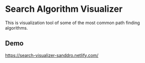 # Search Algorithm Visualizer
This is visualization tool of some of the most common path finding algorithms.

## Demo
https://search-visualizer-sanddro.netlify.com/
